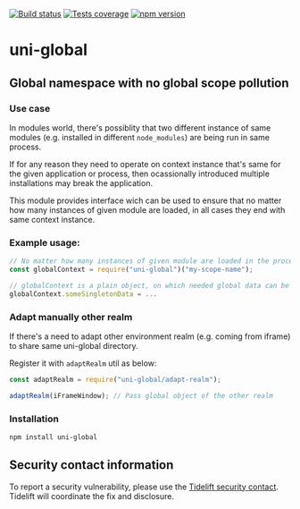[![Build status][build-image]][build-url]
[![Tests coverage][cov-image]][cov-url]
[![npm version][npm-image]][npm-url]

# uni-global

## Global namespace with no global scope pollution

### Use case

In modules world, there's possiblity that two different instance of same modules (e.g. installed in different `node_modules`) are being run in same process.

If for any reason they need to operate on context instance that's same for the given application or process, then ocassionally introduced multiple installations may break the application.

This module provides interface wich can be used to ensure that no matter how many instances of given module are loaded, in all cases they end with same context instance.

### Example usage:

```javascript
// No matter how many instances of given module are loaded in the process, they will always end with same context instance
const globalContext = require("uni-global")("my-scope-name");

// globalContext is a plain object, on which needed global data can be stored.
globalContext.someSingletonData = ...

```

### Adapt manually other realm

If there's a need to adapt other environment realm (e.g. coming from iframe) to share same uni-global directory.

Register it with `adaptRealm` util as below:

```javascript
const adaptRealm = require("uni-global/adapt-realm");

adaptRealm(iFrameWindow); // Pass global object of the other realm
```

### Installation

```bash
npm install uni-global
```

## Security contact information

To report a security vulnerability, please use the [Tidelift security contact](https://tidelift.com/security). Tidelift will coordinate the fix and disclosure.

[build-image]: https://github.com/medikoo/uni-global/workflows/Integrate/badge.svg
[build-url]: https://github.com/medikoo/uni-global/actions?query=workflow%3AIntegrate
[cov-image]: https://img.shields.io/codecov/c/github/medikoo/uni-global.svg
[cov-url]: https://codecov.io/gh/medikoo/uni-global
[npm-image]: https://img.shields.io/npm/v/uni-global.svg
[npm-url]: https://www.npmjs.com/package/uni-global
